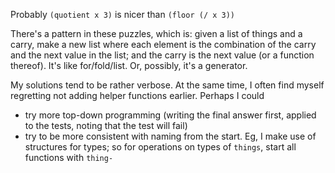 Probably `(quotient x 3)` is nicer than `(floor (/ x 3))`

There's a pattern in these puzzles, which is: given a list of things and a
carry, make a new list where each element is the combination of the carry and
the next value in the list; and the carry is the next value (or a function
thereof). It's like for/fold/list. Or, possibly, it's a generator. 

My solutions tend to be rather verbose. At the same time, I often find myself
regretting not adding helper functions earlier. Perhaps I could
- try more top-down programming (writing the final answer first, applied to the
  tests, noting that the test will fail)
- try to be more consistent with naming from the start. Eg, I make use of
  structures for types; so for operations on types of `things`, start all
  functions with `thing-`





